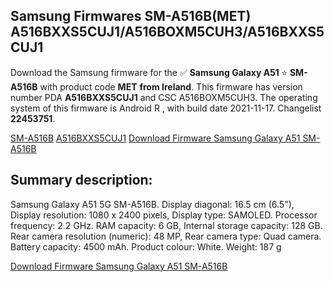 <h2>Samsung Firmwares SM-A516B(MET) A516BXXS5CUJ1/A516BOXM5CUH3/A516BXXS5CUJ1</h2>
Download the Samsung firmware for the ✅ <strong>Samsung Galaxy A51 </strong> ⭐ <strong>SM-A516B</strong> with product code <strong>MET</strong> <strong> from Ireland</strong>. This firmware has version number PDA <strong>A516BXXS5CUJ1</strong> and CSC A516BOXM5CUH3. The operating system of this firmware is Android R , with build date 2021-11-17. Changelist <strong>22453751</strong>.


[SM-A516B](https://samfirm.shop/samsung/model/SM-A516B)
[A516BXXS5CUJ1](https://samfirm.shop/samsung/pda/A516BXXS5CUJ1)
[Download Firmware Samsung Galaxy A51 SM-A516B](https://samfirm.shop/samsung/firmware/479040)
<h2>Summary description:</h2>
<p>Samsung Galaxy A51 5G SM-A516B. Display diagonal: 16.5 cm (6.5"), Display resolution: 1080 x 2400 pixels, Display type: SAMOLED. Processor frequency: 2.2 GHz. RAM capacity: 6 GB, Internal storage capacity: 128 GB. Rear camera resolution (numeric): 48 MP, Rear camera type: Quad camera. Battery capacity: 4500 mAh. Product colour: White. Weight: 187 g</p>


[Download Firmware Samsung Galaxy A51 SM-A516B](https://samfirm.shop/samsung/firmware/479040)
